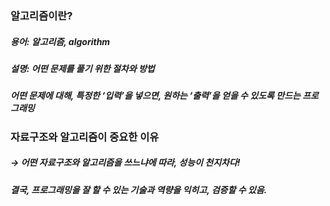 ### 알고리즘이란?
##### 용어: 알고리즘, algorithm
##### 설명: 어떤 문제를 풀기 위한 절차와 방법
##### 어떤 문제에 대해, 특정한 ‘입력’을 넣으면, 원하는 ‘출력’을 얻을 수 있도록 만드는 프로그래밍
   
### 자료구조와 알고리즘이 중요한 이유
##### → 어떤 자료구조와 알고리즘을 쓰느냐에 따라, 성능이 천지차다!
##### 결국, 프로그래밍을 잘 할 수 있는 기술과 역량을 익히고, 검증할 수 있음.
